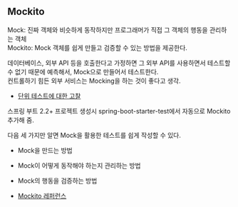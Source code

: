 ## Mockito
Mock: 진짜 객체와 비슷하게 동작하지만 프로그래머가 직접 그 객체의 행동을 관리하는 객체  
Mockito: Mock 객체를 쉽게 만들고 검증할 수 있는 방법을 제공한다.  
  
데이터베이스, 외부 API 등을 호출한다고 가정하면 그 외부 API를 사용하면서 테스트할 수 없기 때문에 예측해서, Mock으로 만들어서 테스트한다.  
컨트롤하기 힘든 외부 서비스는 Mocking을 하는 것이 좋다고 생각.  
  
- [단위 테스트에 대한 고찰](https://martinfowler.com/bliki/UnitTest.html)  
  
스프링 부트 2.2+ 프로젝트 생성시 spring-boot-starter-test에서 자동으로 Mockito 추가해 줌.  
  
다음 세 가지만 알면 Mock을 활용한 테스트를 쉽게 작성할 수 있다.  
- Mock을 만드는 방법  
- Mock이 어떻게 동작해야 하는지 관리하는 방법  
- Mock의 행동을 검증하는 방법  
  
- [Mockito 레퍼런스](https://javadoc.io/doc/org.mockito/mockito-core/latest/org/mockito/Mockito.html)  



